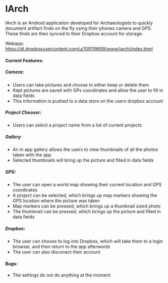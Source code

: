 IArch
=====

IArch is an Android application developed for Archaeologists to quickly document artifact finds
on the fly using their phones camera and GPS. These finds are then synced to their Dropbox account for storage.

Webapp: https://dl.dropboxusercontent.com/u/109119699/www/iarch/index.html

#### Current Features:
##### Camera:
  - Users can take pictures and choose to either keep or delete them
  - Kept pictures are saved with GPs coordinates and allow the user to fill in data fields
  - This information is pushed to a data store on the users dropbox account

##### Project Chooser:
  - Users can select a project name from a list of current projects

##### Gallery
  - An in app gallery allows the users to view thumbnails of all the photos taken with the app
  - Selected thumbnails will bring up the picture and filled in data fields

##### GPS:
  - The user can open a world map showing their current location and GPS coordinates
  - A project can be selected, which brings up map markers showing the GPS location where the picture was taken
  - Map markers can be pressed, which brings up a thumbnail sized photo
  - The thumbnail can be pressed, which brings up the picture and filled in data fields

##### Dropbox:
  - The user can choose to log into Dropbox, which will take them to a login browser, and then return to the app afterwords
  - The user can also disconect their account
  
#### Bugs:
  - The settings do not do anything at the moment
  
